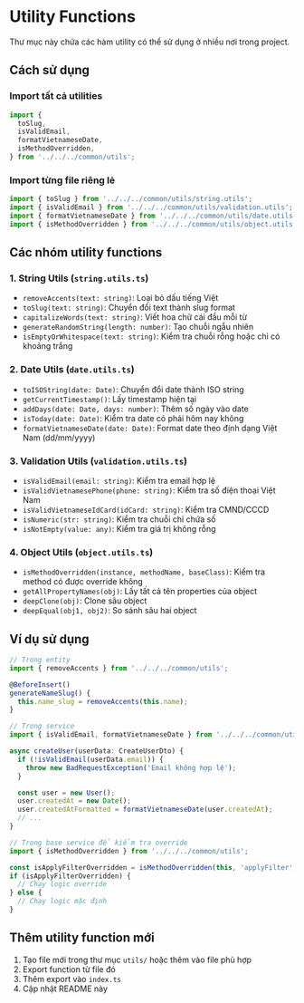 # Utility Functions

Thư mục này chứa các hàm utility có thể sử dụng ở nhiều nơi trong project.

## Cách sử dụng

### Import tất cả utilities

```typescript
import {
  toSlug,
  isValidEmail,
  formatVietnameseDate,
  isMethodOverridden,
} from '../../../common/utils';
```

### Import từng file riêng lẻ

```typescript
import { toSlug } from '../../../common/utils/string.utils';
import { isValidEmail } from '../../../common/utils/validation.utils';
import { formatVietnameseDate } from '../../../common/utils/date.utils';
import { isMethodOverridden } from '../../../common/utils/object.utils';
```

## Các nhóm utility functions

### 1. String Utils (`string.utils.ts`)

- `removeAccents(text: string)`: Loại bỏ dấu tiếng Việt
- `toSlug(text: string)`: Chuyển đổi text thành slug format
- `capitalizeWords(text: string)`: Viết hoa chữ cái đầu mỗi từ
- `generateRandomString(length: number)`: Tạo chuỗi ngẫu nhiên
- `isEmptyOrWhitespace(text: string)`: Kiểm tra chuỗi rỗng hoặc chỉ có khoảng trắng

### 2. Date Utils (`date.utils.ts`)

- `toISOString(date: Date)`: Chuyển đổi date thành ISO string
- `getCurrentTimestamp()`: Lấy timestamp hiện tại
- `addDays(date: Date, days: number)`: Thêm số ngày vào date
- `isToday(date: Date)`: Kiểm tra date có phải hôm nay không
- `formatVietnameseDate(date: Date)`: Format date theo định dạng Việt Nam (dd/mm/yyyy)

### 3. Validation Utils (`validation.utils.ts`)

- `isValidEmail(email: string)`: Kiểm tra email hợp lệ
- `isValidVietnamesePhone(phone: string)`: Kiểm tra số điện thoại Việt Nam
- `isValidVietnameseIdCard(idCard: string)`: Kiểm tra CMND/CCCD
- `isNumeric(str: string)`: Kiểm tra chuỗi chỉ chứa số
- `isNotEmpty(value: any)`: Kiểm tra giá trị không rỗng

### 4. Object Utils (`object.utils.ts`)

- `isMethodOverridden(instance, methodName, baseClass)`: Kiểm tra method có được override không
- `getAllPropertyNames(obj)`: Lấy tất cả tên properties của object
- `deepClone(obj)`: Clone sâu object
- `deepEqual(obj1, obj2)`: So sánh sâu hai object

## Ví dụ sử dụng

```typescript
// Trong entity
import { removeAccents } from '../../../common/utils';

@BeforeInsert()
generateNameSlug() {
  this.name_slug = removeAccents(this.name);
}

// Trong service
import { isValidEmail, formatVietnameseDate } from '../../../common/utils';

async createUser(userData: CreateUserDto) {
  if (!isValidEmail(userData.email)) {
    throw new BadRequestException('Email không hợp lệ');
  }

  const user = new User();
  user.createdAt = new Date();
  user.createdAtFormatted = formatVietnameseDate(user.createdAt);
  // ...
}

// Trong base service để kiểm tra override
import { isMethodOverridden } from '../../../common/utils';

const isApplyFilterOverridden = isMethodOverridden(this, 'applyFilter', BaseService);
if (isApplyFilterOverridden) {
  // Chạy logic override
} else {
  // Chạy logic mặc định
}
```

## Thêm utility function mới

1. Tạo file mới trong thư mục `utils/` hoặc thêm vào file phù hợp
2. Export function từ file đó
3. Thêm export vào `index.ts`
4. Cập nhật README này
